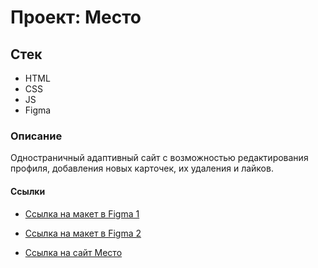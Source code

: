 # Проект: Место

## Стек
* HTML
* CSS
* JS
* Figma

### Описание
Одностраничный адаптивный сайт с возможностью редактирования профиля, добавления новых карточек, их удаления и лайков. 

#### Ссылки
* [Ссылка на макет в Figma 1](https://www.figma.com/file/2cn9N9jSkmxD84oJik7xL7/JavaScript.-Sprint-4?node-id=0%3A1)
* [Ссылка на макет в Figma 2](https://www.figma.com/file/bjyvbKKJN2naO0ucURl2Z0/JavaScript.-Sprint-5?node-id=0%3A1)

* [Ссылка на сайт Место](https://vev-123.github.io/mesto/)